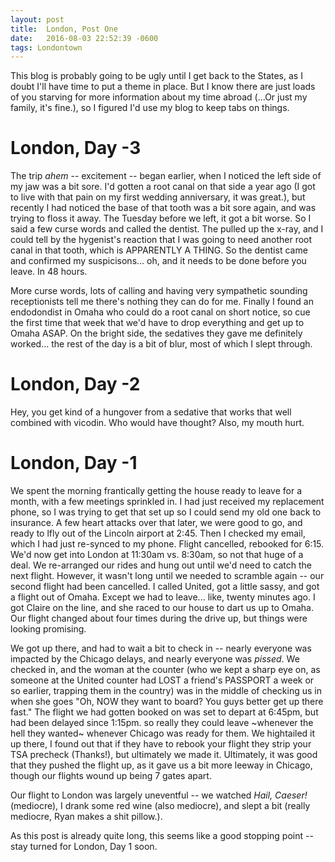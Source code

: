 ```yaml
---
layout: post
title:  London, Post One
date:   2016-08-03 22:52:39 -0600
tags: Londontown
---
```


This blog is probably going to be ugly until I get back to the States, as I doubt I'll have time to put a theme in place. But I know there are just loads of you starving for more information about my time abroad (...Or just my family, it's fine.), so I figured I'd use my blog to keep tabs on things. 

# London, Day -3 #

The trip _ahem_ -- excitement -- began earlier, when I noticed the left side of my jaw was a bit sore. I'd gotten a root canal on that side a year ago (I got to live with that pain on my first wedding anniversary, it was great.), but recently I had noticed the base of that tooth was a bit sore again, and was trying to floss it away. The Tuesday before we left, it got a bit worse. So I said a few curse words and called the dentist. The pulled up the x-ray, and I could tell by the hygenist's reaction that I was going to need another root canal in that tooth, which is APPARENTLY A THING. So the dentist came and confirmed my suspicisons... oh, and it needs to be done before you leave. In 48 hours. 

More curse words, lots of calling and having very sympathetic sounding receptionists tell me there's nothing they can do for me. Finally I found an endodondist in Omaha who could do a root canal on short notice, so cue the first time that week that we'd have to drop everything and get up to Omaha ASAP. On the bright side, the sedatives they gave me definitely worked... the rest of the day is a bit of blur, most of which I slept through. 

# London, Day -2 #

Hey, you get kind of a hungover from a sedative that works that well combined with vicodin. Who would have thought? Also, my mouth hurt.

# London, Day -1 #

We spent the morning frantically getting the house ready to leave for a month, with a few meetings sprinkled in. I had just received my replacement phone, so I was trying to get that set up so I could send my old one back to insurance. A few heart attacks over that later, we were good to go, and ready to lfly out of the Lincoln airport at 2:45. Then I checked my email, which I had just re-synced to my phone. Flight cancelled, rebooked for 6:15. We'd now get into London at 11:30am vs. 8:30am, so not that huge of a deal. We re-arranged our rides and hung out until we'd need to catch the next flight. However, it wasn't long until we needed to scramble again -- our second flight had been cancelled. I called United, got a little sassy, and got a flight out of Omaha. Except we had to leave... like, twenty minutes ago. I got Claire on the line, and she raced to our house to dart us up to Omaha. Our flight changed about four times during the drive up, but things were looking promising. 

We got up there, and had to wait a bit to check in -- nearly everyone was impacted by the Chicago delays, and nearly everyone was _pissed_. We checked in, and the woman at the counter (who we kept a sharp eye on, as someone at the United counter had LOST a friend's PASSPORT a week or so earlier, trapping them in the country) was in the middle of checking us in when she goes "Oh, NOW they want to board? You guys better get up there fast." The flight we had gotten booked on was set to depart at 6:45pm, but had been delayed since 1:15pm. so really they could leave ~whenever the hell they wanted~ whenever Chicago was ready for them. We hightailed it up there, I found out that if they have to rebook your flight they strip your TSA precheck (Thanks!), but ultimately we made it. Ultimately, it was good that they pushed the flight up, as it gave us a bit more leeway in Chicago, though our flights wound up being 7 gates apart. 

Our flight to London was largely uneventful -- we watched _Hail, Caeser!_ (mediocre), I drank some red wine (also mediocre), and slept a bit (really mediocre, Ryan makes a shit pillow.).

As this post is already quite long, this seems like a good stopping point -- stay turned for London, Day 1 soon. 